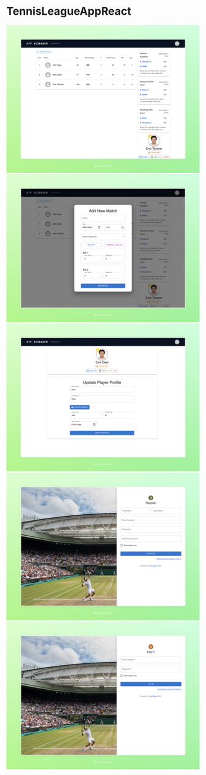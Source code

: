# TennisLeagueAppReact
![alt text](</screenshots/Local Tennis League · 21.28 · 08-07 (1).jpeg>)
![alt text](</screenshots/Local Tennis League · 21.28 · 08-07 (2).jpeg>)
![alt text](</screenshots/Local Tennis League · 21.29 · 08-07.jpeg>)
![alt text](</screenshots/Local Tennis League.jpeg>)
![alt text](</screenshots/Local Tennis League · 21.28 · 08-07.jpeg>)